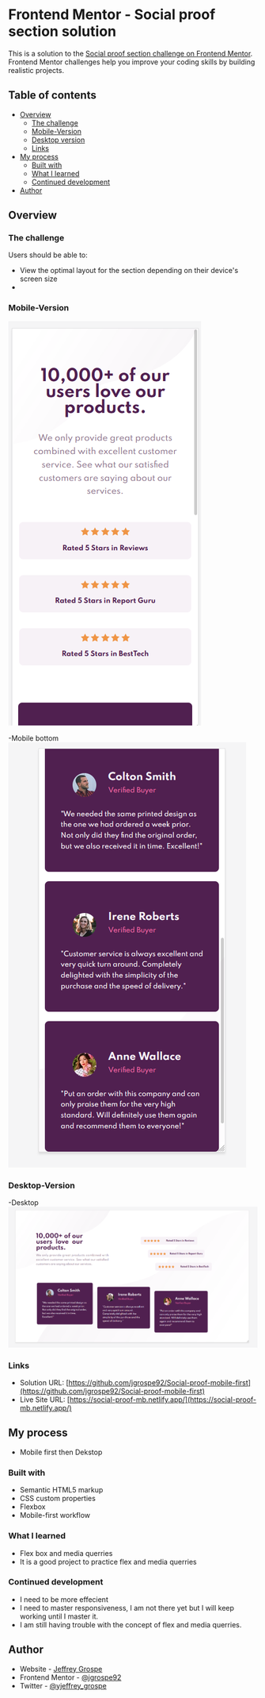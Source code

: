 # Frontend Mentor - Social proof section solution

This is a solution to the [Social proof section challenge on Frontend Mentor](https://www.frontendmentor.io/challenges/social-proof-section-6e0qTv_bA). Frontend Mentor challenges help you improve your coding skills by building realistic projects. 

## Table of contents

- [Overview](#overview)
  - [The challenge](#the-challenge)
  - [Mobile-Version](#Mobile-Version)
  - [Desktop version](#screenshot)
  - [Links](#links)
- [My process](#my-process)
  - [Built with](#built-with)
  - [What I learned](#what-i-learned)
  - [Continued development](#continued-development)
- [Author](#author)

## Overview

### The challenge

Users should be able to:

- View the optimal layout for the section depending on their device's screen size
- 

### Mobile-Version
![Mobile-view](https://github.com/jgrospe92/Social-proof-mobile-first/blob/main/images/mobilefirstTopView.PNG)


-Mobile bottom
![Mobile-view](https://github.com/jgrospe92/Social-proof-mobile-first/blob/main/images/mobileBottomView.PNG)

### Desktop-Version
-Desktop
![Mobile-view](https://github.com/jgrospe92/Social-proof-mobile-first/blob/main/images/dekstop.PNG)


### Links

- Solution URL: [https://github.com/jgrospe92/Social-proof-mobile-first](https://github.com/jgrospe92/Social-proof-mobile-first)
- Live Site URL: [https://social-proof-mb.netlify.app/](https://social-proof-mb.netlify.app/)

## My process
- Mobile first then Dekstop

### Built with

- Semantic HTML5 markup
- CSS custom properties
- Flexbox
- Mobile-first workflow

### What I learned

- Flex box and media querries
- It is a good project to practice flex and media querries

### Continued development

- I need to be more effecient
- I need to master responsiveness, I am not there yet but I will keep working until I master it.
- I am still having trouble with the concept of flex and media querries.

## Author

- Website - [Jeffrey Grospe ](https://github.com/jgrospe92)
- Frontend Mentor - [@jgrospe92](https://www.frontendmentor.io/profile/jgrospe92)
- Twitter - [@yjeffrey_grospe](https://twitter.com/jeffrey_grospe)

